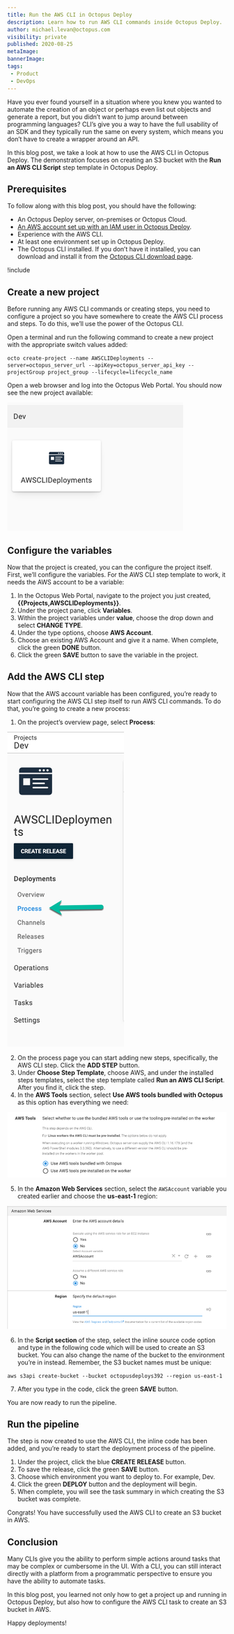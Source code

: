 ```yaml
---
title: Run the AWS CLI in Octopus Deploy
description: Learn how to run AWS CLI commands inside Octopus Deploy.
author: michael.levan@octopus.com
visibility: private
published: 2020-08-25
metaImage: 
bannerImage: 
tags:
 - Product
 - DevOps
---
```


Have you ever found yourself in a situation where you knew you wanted to automate the creation of an object or perhaps even list out objects and generate a report, but you didn’t want to jump around between programming languages? CLI’s give you a way to have the full usability of an SDK and they typically run the same on every system, which means you don’t have to create a wrapper around an API.

In this blog post, we take a look at how to use the AWS CLI in Octopus Deploy. The demonstration focuses on creating an S3 bucket with the **Run an AWS CLI Script** step template in Octopus Deploy.

## Prerequisites

To follow along with this blog post, you should have the following:

- An Octopus Deploy server, on-premises or Octopus Cloud.
- [An AWS account set up with an IAM user in Octopus Deploy](/blog/2020-08/connect-an-aws-account-to-octopus/index.md).
- Experience with the AWS CLI.
- At least one environment set up in Octopus Deploy.
- The Octopus CLI installed. If you don’t have it installed, you can download and install it from the [Octopus CLI download page](https://octopus.com/downloads/octopuscli).

!include <register>

## Create a new project

Before running any AWS CLI commands or creating steps, you need to configure a project so you have somewhere to create the AWS CLI process and steps. To do this, we’ll use the power of the Octopus CLI.

Open a terminal and run the following command to create a new project with the appropriate switch values added:

```
octo create-project --name AWSCLIDeployments --server=octopus_server_url --apiKey=octopus_server_api_key --projectGroup project_group --lifecycle=lifecycle_name
```

Open a web browser and log into the Octopus Web Portal. You should now see the new project available:

![AWS CLI Project](images/1.png)

## Configure the variables

Now that the project is created, you can the configure the project itself. First, we’ll configure the variables. For the AWS CLI step template to work, it needs the AWS account to be a variable:

1. In the Octopus Web Portal, navigate to the project you just created, **{{Projects,AWSCLIDeployments}}**.
2. Under the project pane, click **Variables**.
3. Within the project variables under **value**, choose the drop down and select **CHANGE TYPE**.
4. Under the type options, choose **AWS Account**.
5. Choose an existing AWS Account and give it a name. When complete, click the green **DONE** button.
6. Click the green **SAVE** button to save the variable in the project.

## Add the AWS CLI step

Now that the AWS account variable has been configured, you’re ready to start configuring the AWS CLI step itself to run AWS CLI commands. To do that, you’re going to create a new process:

1. On the project’s overview page, select **Process**:

![](images/2.png)

2. On the process page you can start adding new steps, specifically, the AWS CLI step. Click the **ADD STEP** button.
3. Under **Choose Step Template**, choose AWS, and under the installed steps templates, select the step template called **Run an AWS CLI Script**. After you find it, click the step.
4. In the **AWS Tools** section, select **Use AWS tools bundled with Octopus** as this option has everything we need:

![](images/3.png)

5. In the **Amazon Web Services** section, select the `AWSAccount` variable you created earlier and choose the **us-east-1** region:

![](images/4.png)

6. In the **Script section** of the step, select the inline source code option and type in the following code which will be used to create an S3 bucket. You can also change the name of the bucket to the environment you’re in instead. Remember, the S3 bucket names must be unique:

```
aws s3api create-bucket --bucket octopusdeploys392 --region us-east-1
```

7. After you type in the code, click the green **SAVE** button.

You are now ready to run the pipeline.

## Run the pipeline

The step is now created to use the AWS CLI, the inline code has been added, and you’re ready to start the deployment process of the pipeline. 

1. Under the project, click the blue **CREATE RELEASE** button.
2. To save the release, click the green **SAVE** button.
3. Choose which environment you want to deploy to. For example, Dev.
4. Click the green **DEPLOY** button and the deployment will begin.
5. When complete, you will see the task summary in which creating the S3 bucket was complete.

Congrats! You have successfully used the AWS CLI to create an S3 bucket in AWS.

## Conclusion

Many CLIs give you the ability to perform simple actions around tasks that may be complex or cumbersome in the UI. With a CLI, you can still interact directly with a platform from a programmatic perspective to ensure you have the ability to automate tasks.

In this blog post, you learned not only how to get a project up and running in Octopus Deploy, but also how to configure the AWS CLI task to create an S3 bucket in AWS.

Happy deployments!
